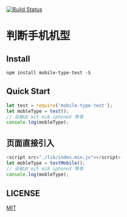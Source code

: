 [![Build Status](https://travis-ci.org/lddinfo/mobile-type-test.svg?branch=master)](https://travis-ci.org/lddinfo/mobile-type-test)
# 判断手机机型 
## Install
```shell
npm install mobile-type-test -S
```

## Quick Start
``` javascript
let test = require('mobile-type-test');
let mobleType = test();
// 会输出 mi5 mi8 iphoneX 等等
console.log(mobleType);
```
## 页面直接引入
``` javascript
<script src="./lib/index.min.js"></script>
let mobleType = testMobile();
// 会输出 mi5 mi8 iphoneX 等等
console.log(mobleType);
```
## LICENSE
[MIT](LICENSE)